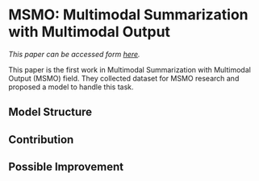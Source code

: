 # MSMO: Multimodal Summarization with Multimodal Output
*This paper can be accessed form [here](https://aclanthology.org/D18-1448/?source=post_page---------------------------).*

This paper is the first work in Multimodal Summarization with Multimodal Output (MSMO) field. They collected dataset for MSMO research and proposed a model to handle this task.

## Model Structure
## Contribution
## Possible Improvement